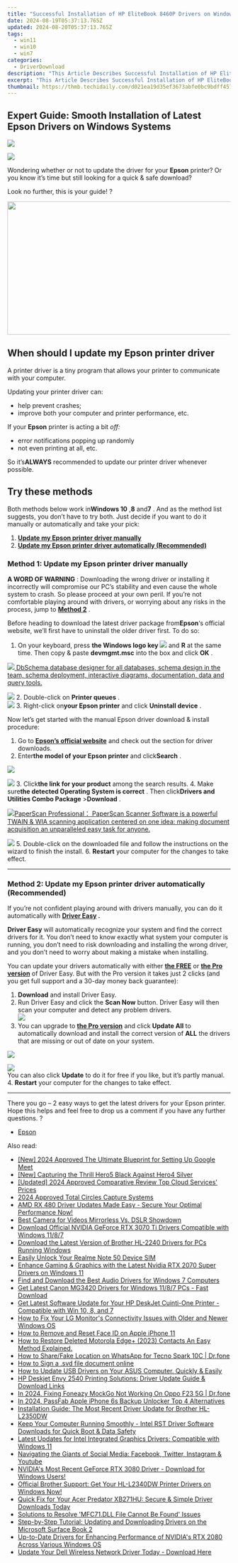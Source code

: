 ```yaml
---
title: "Successful Installation of HP EliteBook 8460P Drivers on Windows: Complete Guide"
date: 2024-08-19T05:37:13.765Z
updated: 2024-08-20T05:37:13.765Z
tags:
  - win11
  - win10
  - win7
categories:
  - DriverDownload
description: "This Article Describes Successful Installation of HP EliteBook 8460P Drivers on Windows: Complete Guide"
excerpt: "This Article Describes Successful Installation of HP EliteBook 8460P Drivers on Windows: Complete Guide"
thumbnail: https://thmb.techidaily.com/d021ea19d35ef3673abfe0bc9bdff457eb34791e55514d7bc0ce5bafaca00aee.jpg
---
```


## Expert Guide: Smooth Installation of Latest Epson Drivers on Windows Systems

<!-- affiliate ads begin -->
<a href="https://store.nero.com/order/checkout.php?PRODS=42296740&QTY=1&AFFILIATE=108875&CART=1"><img src="https://www.nero.com/nero-com-wAssets/img/banners/2023/biu/Nero_BackItUp_Screen_2.webp" border="0"></a>
<!-- affiliate ads end -->
![](https://images.drivereasy.com/wp-content/uploads/2018/10/img_5bb83cee67a19.jpg)

 Wondering whether or not to update the driver for your **Epson**  printer? Or you know it’s time but still looking for a quick & safe download?

Look no further, this is your guide! ?

<!-- affiliate ads begin -->
<a href="https://25home.pxf.io/c/5597632/2090698/16836" target="_top" id="2090698"><img src="//a.impactradius-go.com/display-ad/16836-2090698" border="0" alt="" width="720" height="300"/></a>
<!-- affiliate ads end -->
## When should I update my **Epson** printer driver

 A printer driver is a tiny program that allows your printer to communicate with your computer.

Updating your printer driver can:

* help prevent crashes;
* improve both your computer and printer performance, etc.

 If your **Epson**  printer is acting a bit _off:_

* error notifications popping up randomly
* not even printing at all, etc.

 So it’s**ALWAYS** recommended to update our printer driver whenever possible.

## Try these methods

 Both methods below work in**Windows 10** ,**8** and**7** .  And as the method list suggests, you don’t have to try both. Just decide if you want to do it manually or automatically and take your pick:

1. [**Update my Epson printer driver manually**](https://tools.techidaily.com/drivereasy/download/)
2. [**Update my Epson printer driver automatically (Recommended)**](https://tools.techidaily.com/drivereasy/download/)

### Method 1: Update my Epson printer driver manually

**A WORD OF WARNING** : Downloading the wrong driver or installing it incorrectly will compromise our PC’s stability and even cause the whole system to crash. So please proceed at your own peril. If you’re not comfortable playing around with drivers, or worrying about any risks in the process, jump to [**Method 2**](https://tools.techidaily.com/drivereasy/download/) .

Before heading to download the latest driver package from**Epson**‘s official website, we’ll first have to uninstall the older driver first. To do so:  

1. On your keyboard, press   **the Windows logo key ![](https://images.drivereasy.com/wp-content/uploads/2018/04/img_5ae0331bc08e4.png)**  and **R** at the same time. Then copy & paste **devmgmt.msc**  into the box and click **OK** .  
<!-- affiliate ads begin -->
<a href="https://shop.dbschema.com/order/checkout.php?PRODS=19867419&QTY=1&AFFILIATE=108875&CART=1"> <img src="https://secure.avangate.com/images/merchant/176b22bab4e94a28619ca2433b2ef241/products/1_icon256.png" border="0">
DbSchema database designer for all databases, schema design in the team, schema deployment, interactive diagrams, documentation, data and query tools. </a>
<!-- affiliate ads end -->
![](https://images.drivereasy.com/wp-content/uploads/2018/05/img_5afb9c1b96ba9.png)
2. Double-click on **Printer queues** .  
![](https://images.drivereasy.com/wp-content/uploads/2018/06/img_5b1a5b86a48f2.jpg)
3. Right-click on**your Epson printer**  and click **Uninstall device** .

 Now let’s get started with the manual Epson driver download & install procedure:

1. Go to **[Epson’s official website](https://epson.com/usa)**  and check out the section for driver downloads.
2. Enter**the model of your Epson printer** and click**Search** .  
<!-- affiliate ads begin -->
<a href="https://shop.systoolsgroup.com/affiliate.php?ACCOUNT=SYSTOOBY&AFFILIATE=108875&PATH=https%3A%2F%2Fwww.systoolsgroup.com%3FAFFILIATE%3D108875%26RESOURCE%3D%2BSysTools%2BPDF%2BUnlocker"><img src="https://www.systoolsgroup.com/box/pdf-unlocker.png" border="0"></a>
<!-- affiliate ads end -->
![](https://images.drivereasy.com/wp-content/uploads/2018/10/img_5bb8391737cc4.png)
3. Click**the link for your product** among the search results.
4. Make sure**the detected Operating System is correct** . Then click**Drivers and Utilities Combo Package** \>**Download** .  
<!-- affiliate ads begin -->
<a href="https://secure.2checkout.com/order/checkout.php?PRODS=37540879&QTY=1&AFFILIATE=108875&CART=1"><img src="https://paperscan.orpalis.com/img/content/You_prefer_to_use.png" border="0">PaperScan Professional： PaperScan Scanner Software is a powerful TWAIN & WIA scanning application centered on one idea: making document acquisition an unparalleled easy task for anyone.</a>
<!-- affiliate ads end -->
![](https://images.drivereasy.com/wp-content/uploads/2018/10/img_5bb839f55c7e4.jpg)
5. Double-click on the downloaded file and follow the instructions on the wizard to finish the install.
6. **Restart** your computer for the changes to take effect.

---

### Method 2: Update my Epson printer driver automatically (Recommended)

 If you’re not confident playing around with drivers manually, you can do it automatically with **[Driver Easy](https://tools.techidaily.com/drivereasy/download/) .**

**Driver Easy**   will automatically recognize your system and find the correct drivers for it. You don’t need to know exactly what system your computer is running, you don’t need to risk downloading and installing the wrong driver, and you don’t need to worry about making a mistake when installing.

 You can update your drivers automatically with either **[the FREE](https://tools.techidaily.com/drivereasy/download/)**  or **[the Pro version](https://tools.techidaily.com/drivereasy/download/)**  of Driver Easy. But with the Pro version it takes just 2 clicks (and you get full support and a 30-day money back guarantee):

1. **Download**   and install Driver Easy.
2. Run Driver Easy and click the **Scan Now** button. Driver Easy will then scan your computer and detect any problem drivers.  
![](https://images.drivereasy.com/wp-content/uploads/2018/06/img_5b2b09636ab48.jpg)
3. You can upgrade to **[the Pro version](https://tools.techidaily.com/drivereasy/download/)**  and click **Update All** to automatically download and install the correct version of **ALL**  the drivers that are missing or out of date on your system.  
<!-- affiliate ads begin -->
<a href="https://secure.2checkout.com/order/checkout.php?PRODS=4940312&QTY=1&AFFILIATE=108875&CART=1"><img src="https://secure.avangate.com/images/merchant/333ac5d90817d69113471fbb6e531bee/sps-partnership-728x90eng.png" border="0"></a>
<!-- affiliate ads end -->
![](https://images.drivereasy.com/wp-content/uploads/2018/10/img_5bb83b9f0aa46.jpg)  
You can also click **Update**  to do it for free if you like, but it’s partly manual.
4. **Restart** your computer for the changes to take effect.

---

 There you go – 2 easy ways to get the latest drivers for your Epson printer. Hope this helps and feel free to drop us a comment if you have any further questions. ?

* [Epson](https://tools.techidaily.com/drivereasy/download/)

<ins class="adsbygoogle"
     style="display:block"
     data-ad-format="autorelaxed"
     data-ad-client="ca-pub-7571918770474297"
     data-ad-slot="1223367746"></ins>



<ins class="adsbygoogle"
     style="display:block"
     data-ad-client="ca-pub-7571918770474297"
     data-ad-slot="8358498916"
     data-ad-format="auto"
     data-full-width-responsive="true"></ins>

<span class="atpl-alsoreadstyle">Also read:</span>
<div><ul>
<li><a href="https://digital-screen-recording.techidaily.com/new-2024-approved-the-ultimate-blueprint-for-setting-up-google-meet/"><u>[New] 2024 Approved  The Ultimate Blueprint for Setting Up Google Meet</u></a></li>
<li><a href="https://extra-information.techidaily.com/new-capturing-the-thrill-hero5-black-against-hero4-silver/"><u>[New] Capturing the Thrill  Hero5 Black Against Hero4 Silver</u></a></li>
<li><a href="https://fox-direct.techidaily.com/updated-2024-approved-comparative-review-top-cloud-services-prices/"><u>[Updated] 2024 Approved  Comparative Review  Top Cloud Services' Prices</u></a></li>
<li><a href="https://some-skills.techidaily.com/2024-approved-total-circles-capture-systems/"><u>2024 Approved  Total Circles Capture Systems</u></a></li>
<li><a href="https://hardware-updates.techidaily.com/1722962085035-amd-rx-480-driver-updates-made-easy-secure-your-optimal-performance-now/"><u>AMD RX 480 Driver Updates Made Easy - Secure Your Optimal Performance Now!</u></a></li>
<li><a href="https://youtube-zero.techidaily.com/camera-for-videos-mirrorless-vs-dslr-showdown/"><u>Best Camera for Videos  Mirrorless Vs. DSLR Showdown</u></a></li>
<li><a href="https://hardware-updates.techidaily.com/1722978232951-download-official-nvidia-geforce-rtx-3070-ti-drivers-compatible-with-windows-1187/"><u>Download Official NVIDIA GeForce RTX 3070 Ti Drivers Compatible with Windows 11/8/7</u></a></li>
<li><a href="https://hardware-updates.techidaily.com/download-the-latest-version-of-brother-hl-2240-drivers-for-pcs-running-windows/"><u>Download the Latest Version of Brother HL-2240 Drivers for PCs Running Windows</u></a></li>
<li><a href="https://sim-unlock.techidaily.com/easily-unlock-your-realme-note-50-device-sim-by-drfone-android/"><u>Easily Unlock Your Realme Note 50 Device SIM</u></a></li>
<li><a href="https://hardware-updates.techidaily.com/enhance-gaming-and-graphics-with-the-latest-nvidia-rtx-2070-super-drivers-on-windows-11/"><u>Enhance Gaming & Graphics with the Latest Nvidia RTX 2070 Super Drivers on Windows 11</u></a></li>
<li><a href="https://hardware-updates.techidaily.com/find-and-download-the-best-audio-drivers-for-windows-7-computers/"><u>Find and Download the Best Audio Drivers for Windows 7 Computers</u></a></li>
<li><a href="https://hardware-updates.techidaily.com/get-latest-canon-mg3420-drivers-for-windows-1187-pcs-fast-download/"><u>Get Latest Canon MG3420 Drivers for Windows 11/8/7 PCs - Fast Download</u></a></li>
<li><a href="https://hardware-updates.techidaily.com/get-latest-software-update-for-your-hp-deskjet-cuinti-one-printer-compatible-with-win-10-8-and-7/"><u>Get Latest Software Update for Your HP DeskJet Cuinti-One Printer - Compatible with Win 10, 8, and 7</u></a></li>
<li><a href="https://hardware-updates.techidaily.com/how-to-fix-your-lg-monitors-connectivity-issues-with-older-and-newer-windows-os/"><u>How to Fix Your LG Monitor's Connectivity Issues with Older and Newer Windows OS</u></a></li>
<li><a href="https://ios-unlock.techidaily.com/how-to-remove-and-reset-face-id-on-apple-iphone-11-by-drfone-ios/"><u>How to Remove and Reset Face ID on Apple iPhone 11</u></a></li>
<li><a href="https://blog-min.techidaily.com/how-to-restore-deleted-motorola-edgeplus-2023-contacts-an-easy-method-explained-by-fonelab-android-recover-contacts/"><u>How to Restore Deleted Motorola Edge+ (2023) Contacts  An Easy Method Explained.</u></a></li>
<li><a href="https://review-topics.techidaily.com/how-to-sharefake-location-on-whatsapp-for-tecno-spark-10c-drfone-by-drfone-virtual-android/"><u>How to Share/Fake Location on WhatsApp for Tecno Spark 10C | Dr.fone</u></a></li>
<li><a href="https://blog-min.techidaily.com/how-to-sign-a-svd-file-document-online-by-ldigisigner-sign-a-word-sign-a-word/"><u>How to Sign a .svd file document online</u></a></li>
<li><a href="https://hardware-updates.techidaily.com/1722973687452-how-to-update-usb-drivers-on-your-asus-computer-quickly-and-easily/"><u>How to Update USB Drivers on Your ASUS Computer. Quickly & Easily</u></a></li>
<li><a href="https://hardware-updates.techidaily.com/hp-deskjet-envy-2540-printing-solutions-driver-update-guide-and-download-links/"><u>HP Deskjet Envy 2540 Printing Solutions: Driver Update Guide & Download Links</u></a></li>
<li><a href="https://review-topics.techidaily.com/in-2024-fixing-foneazy-mockgo-not-working-on-oppo-f23-5g-drfone-by-drfone-virtual-android/"><u>In 2024, Fixing Foneazy MockGo Not Working On Oppo F23 5G | Dr.fone</u></a></li>
<li><a href="https://ios-unlock.techidaily.com/in-2024-passfab-apple-iphone-6s-backup-unlocker-top-4-alternatives-by-drfone-ios/"><u>In 2024, PassFab Apple iPhone 6s Backup Unlocker Top 4 Alternatives</u></a></li>
<li><a href="https://hardware-updates.techidaily.com/installation-guide-the-most-recent-driver-update-for-brother-hl-l2350dw/"><u>Installation Guide: The Most Recent Driver Update for Brother HL-L2350DW</u></a></li>
<li><a href="https://hardware-updates.techidaily.com/keep-your-computer-running-smoothly-intel-rst-driver-software-downloads-for-quick-boot-and-data-safety/"><u>Keep Your Computer Running Smoothly - Intel RST Driver Software Downloads for Quick Boot & Data Safety</u></a></li>
<li><a href="https://hardware-updates.techidaily.com/latest-updates-for-intel-integrated-graphics-drivers-compatible-with-windows-11/"><u>Latest Updates for Intel Integrated Graphics Drivers: Compatible with Windows 11</u></a></li>
<li><a href="https://win-forum.techidaily.com/navigating-the-giants-of-social-media-facebook-twitter-instagram-and-youtube/"><u>Navigating the Giants of Social Media: Facebook, Twitter, Instagram & Youtube</u></a></li>
<li><a href="https://hardware-updates.techidaily.com/1722969413497-nvidias-most-recent-geforce-rtx-3080-driver-download-for-windows-users/"><u>NVIDIA's Most Recent GeForce RTX 3080 Driver - Download for Windows Users!</u></a></li>
<li><a href="https://hardware-updates.techidaily.com/1722962573592-official-brother-support-get-your-hl-l2340dw-printer-drivers-on-windows-now/"><u>Official Brother Support: Get Your HL-L2340DW Printer Drivers on Windows Now!</u></a></li>
<li><a href="https://hardware-updates.techidaily.com/quick-fix-for-your-acer-predator-xb271hu-secure-and-simple-driver-downloads-today/"><u>Quick Fix for Your Acer Predator XB271HU: Secure & Simple Driver Downloads Today</u></a></li>
<li><a href="https://technical-tips.techidaily.com/solutions-to-resolve-mfc71dll-file-cannot-be-found-issues/"><u>Solutions to Resolve 'MFC71.DLL File Cannot Be Found' Issues</u></a></li>
<li><a href="https://hardware-updates.techidaily.com/step-by-step-tutorial-updating-and-downloading-drivers-on-the-microsoft-surface-book-2/"><u>Step-by-Step Tutorial: Updating and Downloading Drivers on the Microsoft Surface Book 2</u></a></li>
<li><a href="https://hardware-updates.techidaily.com/up-to-date-drivers-for-enhancing-performance-of-nvidias-rtx-2080-across-various-windows-os/"><u>Up-to-Date Drivers for Enhancing Performance of NVIDIA's RTX 2080 Across Various Windows OS</u></a></li>
<li><a href="https://hardware-updates.techidaily.com/update-your-dell-wireless-network-driver-today-download-here/"><u>Update Your Dell Wireless Network Driver Today - Download Here</u></a></li>
</ul></div>
